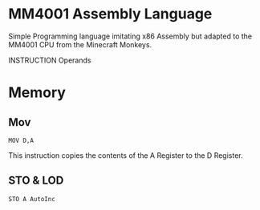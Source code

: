 # MM4001 Assembly Language
Simple Programming language imitating x86 Assembly but adapted to the MM4001 CPU from the Minecraft Monkeys.

INSTRUCTION Operands

# Memory
## Mov
`MOV D,A`

This instruction copies the contents of the A Register to the D Register. 

## STO & LOD

`STO A AutoInc`